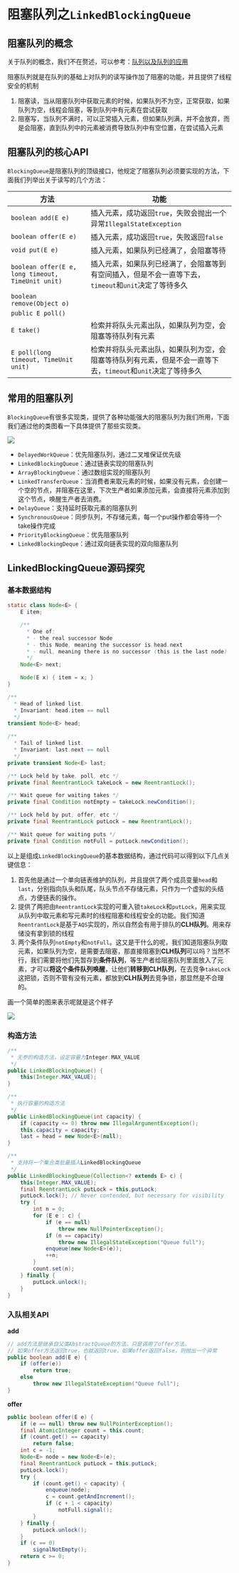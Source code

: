 

# 阻塞队列之`LinkedBlockingQueue`

## 阻塞队列的概念

关于队列的概念，我们不在赘述，可以参考：[队列以及队列的应用](https://blog.csdn.net/weixin_40149557/article/details/107750113)

阻塞队列就是在队列的基础上对队列的读写操作加了阻塞的功能，并且提供了线程安全的机制

1. 阻塞读，当从阻塞队列中获取元素的时候，如果队列不为空，正常获取，如果队列为空，线程会阻塞，等到队列中有元素在尝试获取
2. 阻塞写，当队列不满时，可以正常插入元素，但如果队列满，并不会放弃，而是会阻塞，直到队列中的元素被消费导致队列中有空位置，在尝试插入元素

## 阻塞队列的核心API

`BlockingQueue`是阻塞队列的顶级接口，他规定了阻塞队列必须要实现的方法，下面我们列举出关于读写的几个方法：

| 方法                                              | 功能                                                         |
| ------------------------------------------------- | ------------------------------------------------------------ |
| `boolean add(E e)`                                | 插入元素，成功返回`true`，失败会抛出一个异常`IllegalStateException` |
| `boolean offer(E e)`                              | 插入元素，成功返回`true`，失败返回`false`                    |
| `void put(E e)`                                   | 插入元素，如果队列已经满了，会阻塞等待                       |
| `boolean offer(E e, long timeout, TimeUnit unit)` | 插入元素，如果队列已经满了，会阻塞等到有空间插入，但是不会一直等下去，`timeout`和`unit`决定了等待多久 |
| `boolean remove(Object o) `                       |                                                              |
| `public E poll()`                                 |                                                              |
| `E take()`                                        | 检索并将队头元素出队，如果队列为空，会阻塞等待队列有元素     |
| `E poll(long timeout, TimeUnit unit)`             | 检索并将队头元素出队，如果队列为空，会阻塞等待队列有元素，但是不会一直等下去，`timeout`和`unit`决定了等待多久 |

## 常用的阻塞队列

`BlockingQueue`有很多实现类，提供了各种功能强大的阻塞队列为我们所用，下面我们通过他的类图看一下具体提供了那些实现类。

![](img/阻塞队列类图.png)

- `DelayedWorkQueue`：优先阻塞队列，通过二叉堆保证优先级
- `LinkedBlockingQueue`：通过链表实现的阻塞队列
- `ArrayBlockingQueue`：通过数组实现的阻塞队列
- `LinkedTransferQueue`：当消费者来取元素的时候，如果没有元素，会创建一个空的节点，并阻塞在这里，下次生产者如果添加元素，会直接将元素添加到这个节点，唤醒生产者去消费。
- `DelayQueue`：支持延时获取元素的阻塞队列
- `SynchronousQueue`：同步队列，不存储元素，每一个put操作都会等待一个take操作完成
- `PriorityBlockingQueue`：优先阻塞队列
- `LinkedBlockingDeque`：通过双向链表实现的双向阻塞队列

## LinkedBlockingQueue源码探究

### 基本数据结构

```java
static class Node<E> {
    E item;

    /**
      * One of:
      * - the real successor Node
      * - this Node, meaning the successor is head.next
      * - null, meaning there is no successor (this is the last node)
      */
    Node<E> next;

    Node(E x) { item = x; }
}

/**
  * Head of linked list.
  * Invariant: head.item == null
  */
transient Node<E> head;

/**
  * Tail of linked list.
  * Invariant: last.next == null
  */
private transient Node<E> last;

/** Lock held by take, poll, etc */
private final ReentrantLock takeLock = new ReentrantLock();

/** Wait queue for waiting takes */
private final Condition notEmpty = takeLock.newCondition();

/** Lock held by put, offer, etc */
private final ReentrantLock putLock = new ReentrantLock();

/** Wait queue for waiting puts */
private final Condition notFull = putLock.newCondition();

```

以上是组成`LinkedBlockingQueue`的基本数据结构，通过代码可以得到以下几点关键信息：

1. 首先他是通过一个单向链表维护的队列，并且提供了两个成员变量`head`和`last`，分别指向队头和队尾，队头节点不存储元素，只作为一个虚拟的头结点，方便链表的操作。
2. 提供了两把由`ReentrantLock`实现的可重入锁`takeLock`和`putLock`，用来实现从队列中取元素和写元素时的线程阻塞和线程安全的功能。我们知道`ReentrantLock`是基于`AQS`实现的，所以自然会有用于排队的**CLH队列**。用来存储没有拿到锁的线程
3. 两个条件队列`notEmpty`和`notFull`。这又是干什么的呢，我们知道阻塞队列取元素，如果队列为空，是需要去阻塞，那直接阻塞到**CLH队列**可以吗？当然不行，我们需要将他们先暂存到**条件队列**，等生产者给阻塞队列里面放入了元素，才可以**将这个条件队列唤醒**，让他们**转移到CLH队列**，在去竞争`takeLock`这把锁，否则不管有没有元素，都放到**CLH队列**去竞争锁，那显然是不合理的。

画一个简单的图来表示呢就是这个样子

![](img/LinkedBlockingQueue数据结构.png)

### 构造方法

```java
/**
 * 无参的构造方法，设定容量为Integer.MAX_VALUE
 */
public LinkedBlockingQueue() {
    this(Integer.MAX_VALUE);
}

/**
 * 执行容量的构造方法
 */
public LinkedBlockingQueue(int capacity) {
    if (capacity <= 0) throw new IllegalArgumentException();
    this.capacity = capacity;
    last = head = new Node<E>(null);
}

/**
 * 支持将一个集合类批量插入LinkedBlockingQueue
 */
public LinkedBlockingQueue(Collection<? extends E> c) {
    this(Integer.MAX_VALUE);
    final ReentrantLock putLock = this.putLock;
    putLock.lock(); // Never contended, but necessary for visibility
    try {
        int n = 0;
        for (E e : c) {
            if (e == null)
                throw new NullPointerException();
            if (n == capacity)
                throw new IllegalStateException("Queue full");
            enqueue(new Node<E>(e));
            ++n;
        }
        count.set(n);
    } finally {
        putLock.unlock();
    }
}
```

### 入队相关API

**add**

```java
// add方法是继承自父类AbstractQueue的方法，只是调用了offer方法，
// 如果offer方法返回true，也就返回true，如果offer返回false，则抛出一个异常
public boolean add(E e) {
    if (offer(e))
        return true;
    else
        throw new IllegalStateException("Queue full");
}
```

**offer**

```java
public boolean offer(E e) {
    if (e == null) throw new NullPointerException();
    final AtomicInteger count = this.count;
    if (count.get() == capacity)
        return false;
    int c = -1;
    Node<E> node = new Node<E>(e);
    final ReentrantLock putLock = this.putLock;
    putLock.lock();
    try {
        if (count.get() < capacity) {
            enqueue(node);
            c = count.getAndIncrement();
            if (c + 1 < capacity)
                notFull.signal();
        }
    } finally {
        putLock.unlock();
    }
    if (c == 0)
        signalNotEmpty();
    return c >= 0;
}
```



